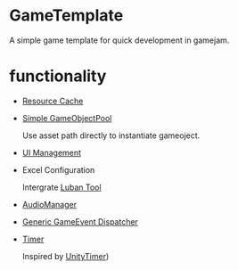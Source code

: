 # GameTemplate

A simple game template for quick development in gamejam.

# functionality 

* [Resource Cache](https://github.com/0kk470/MyGameTemplate/tree/master/UnityProject/Assets/Script/ResourceManagement)

* [Simple GameObjectPool](https://github.com/0kk470/MyGameTemplate/tree/master/UnityProject/Assets/Script/Util/ObjectPool)
   
  Use asset path directly to instantiate gameoject. 

* [UI Management](https://github.com/0kk470/MyGameTemplate/blob/master/UnityProject/Assets/Script/Service/UIManager.cs)

* Excel Configuration

  Intergrate [Luban Tool](https://github.com/focus-creative-games/luban)

* [AudioManager](https://github.com/0kk470/MyGameTemplate/blob/master/UnityProject/Assets/Script/Service/AudioManager.cs)

* [Generic GameEvent Dispatcher](https://github.com/0kk470/MyGameTemplate/tree/master/UnityProject/Assets/Script/Service/Event) 

* [Timer](https://github.com/0kk470/MyGameTemplate/tree/master/UnityProject/Assets/Script/Util/Timer) 

  Inspired by [UnityTimer](https://github.com/akbiggs/UnityTimer))